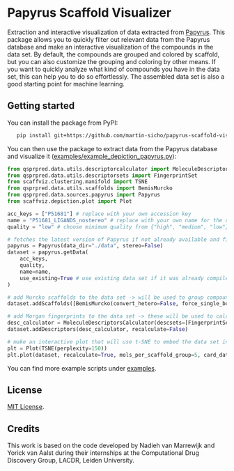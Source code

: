 # Papyrus Scaffold Visualizer

Extraction and interactive visualization of data extracted from [Papyrus](https://chemrxiv.org/engage/chemrxiv/article-details/617aa2467a002162403d71f0). This package allows you to quickly filter out relevant data from the Papyrus database and make an interactive visualization of the compounds in the data set. By default, the compounds are grouped and colored by scaffold, but you can also customize the grouping and coloring by other means. If you want to quickly analyze what kind of compounds you have in the data set, this can help you to do so effortlessly. The assembled data set is also a good starting point for machine learning.


## Getting started

You can install the package from PyPI:

```bash
   pip install git+https://github.com/martin-sicho/papyrus-scaffold-visualizer.git@main
```

You can then use the package to extract data from the Papyrus database and visualize it ([examples/example_depiction_papyrus.py](./examples/example_depiction_papyrus.py)):

```python
from qsprpred.data.utils.descriptorcalculator import MoleculeDescriptorsCalculator
from qsprpred.data.utils.descriptorsets import FingerprintSet
from scaffviz.clustering.manifold import TSNE
from qsprpred.data.utils.scaffolds import BemisMurcko
from qsprpred.data.sources.papyrus import Papyrus
from scaffviz.depiction.plot import Plot

acc_keys = ["P51681"] # replace with your own accession key
name = "P51681_LIGANDS_nostereo" # replace with your own name for the output data set file
quality = "low" # choose minimum quality from {"high", "medium", "low"}

# fetches the latest version of Papyrus if not already available and filters out the relevant data
papyrus = Papyrus(data_dir="./data", stereo=False)
dataset = papyrus.getData(
    acc_keys,
    quality,
    name=name,
    use_existing=True # use existing data set if it was already compiled before
)

# add Murcko scaffolds to the data set -> will be used to group compounds inside the plot
dataset.addScaffolds([BemisMurcko(convert_hetero=False, force_single_bonds=False)])

# add Morgan fingerprints to the data set -> these will be used to calculate the t-SNE embedding in 2D
desc_calculator = MoleculeDescriptorsCalculator(descsets=[FingerprintSet(fingerprint_type="MorganFP", radius=3, nBits=2048)])
dataset.addDescriptors(desc_calculator, recalculate=False)

# make an interactive plot that will use t-SNE to embed the data set in 2D (all available descriptors in the data set will be used)
plt = Plot(TSNE(perplexity=150))
plt.plot(dataset, recalculate=True, mols_per_scaffold_group=5, card_data=["all_doc_ids"], title_data='InChIKey')
```

You can find more example scripts under [examples](./examples).

## License
[MIT License](./LICENSE.md).

## Credits

This work is based on the code developed by Nadieh van Marrewijk and Yorick van Aalst during their internships at the Computational Drug Discovery Group, LACDR, Leiden University.
